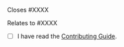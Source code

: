 <!-- Provide a general summary of your changes in the title above -->

<!--
  By opening this PR you confirm that you have searched for similar issues/PRs here already.
  Failing to do so will most likely result in closing of this PR without any explanation.
  It is also mandatory to open a relevant issue (either Package Request or Bug Report) for
  discussion with the maintainers, before creating any new PR.
  Read the contributing guide first to save both your and our time.
-->

Closes #XXXX
<!-- or -->
Relates to #XXXX

- [ ] I have read the [Contributing Guide](https://github.com/Calinou/scoop-games/blob/master/CONTRIBUTING.md).
